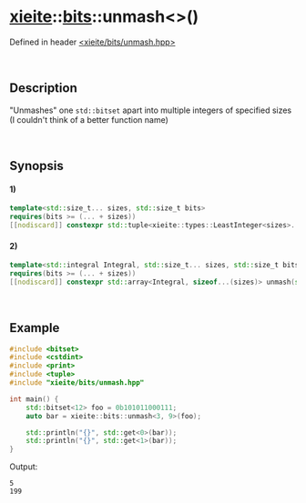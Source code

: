 # [xieite](../../xieite.md)\:\:[bits](../../bits.md)\:\:unmash\<\>\(\)
Defined in header [<xieite/bits/unmash.hpp>](../../../include/xieite/bits/unmash.hpp)

&nbsp;

## Description
"Unmashes" one `std::bitset` apart into multiple integers of specified sizes (I couldn't think of a better function name)

&nbsp;

## Synopsis
#### 1)
```cpp
template<std::size_t... sizes, std::size_t bits>
requires(bits >= (... + sizes))
[[nodiscard]] constexpr std::tuple<xieite::types::LeastInteger<sizes>...> unmash(std::bitset<bits> value) noexcept;
```
#### 2)
```cpp
template<std::integral Integral, std::size_t... sizes, std::size_t bits>
requires(bits >= (... + sizes))
[[nodiscard]] constexpr std::array<Integral, sizeof...(sizes)> unmash(std::bitset<bits> value) noexcept;
```

&nbsp;

## Example
```cpp
#include <bitset>
#include <cstdint>
#include <print>
#include <tuple>
#include "xieite/bits/unmash.hpp"

int main() {
    std::bitset<12> foo = 0b101011000111;
    auto bar = xieite::bits::unmash<3, 9>(foo);

    std::println("{}", std::get<0>(bar));
    std::println("{}", std::get<1>(bar));
}
```
Output:
```
5
199
```
